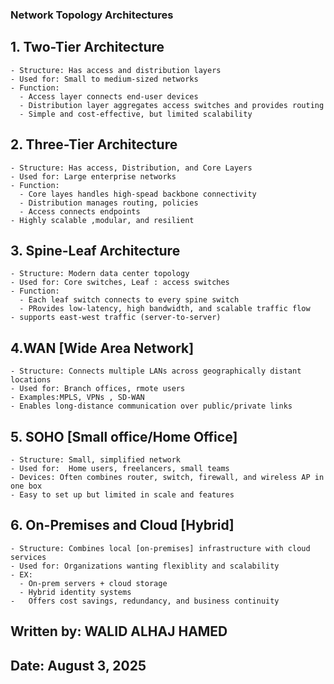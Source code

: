 ### Network Topology Architectures ###

## 1. Two-Tier Architecture 
    - Structure: Has access and distribution layers
    - Used for: Small to medium-sized networks 
    - Function:
      - Access layer connects end-user devices 
      - Distribution layer aggregates access switches and provides routing 
      - Simple and cost-effective, but limited scalability 

## 2. Three-Tier Architecture 
    - Structure: Has access, Distribution, and Core Layers
    - Used for: Large enterprise networks 
    - Function:
      - Core layes handles high-spead backbone connectivity 
      - Distribution manages routing, policies
      - Access connects endpoints 
    - Highly scalable ,modular, and resilient 

## 3. Spine-Leaf Architecture 
    - Structure: Modern data center topology 
    - Used for: Core switches, Leaf : access switches
    - Function:
      - Each leaf switch connects to every spine switch
      - PRovides low-latency, high bandwidth, and scalable traffic flow 
    - supports east-west traffic (server-to-server)

## 4.WAN [Wide Area Network]
    - Structure: Connects multiple LANs across geographically distant locations
    - Used for: Branch offices, rmote users
    - Examples:MPLS, VPNs , SD-WAN
    - Enables long-distance communication over public/private links

## 5. SOHO [Small office/Home Office]
    - Structure: Small, simplified network
    - Used for:  Home users, freelancers, small teams 
    - Devices: Often combines router, switch, firewall, and wireless AP in one box 
    - Easy to set up but limited in scale and features 

## 6. On-Premises and Cloud [Hybrid]
    - Structure: Combines local [on-premises] infrastructure with cloud services
    - Used for: Organizations wanting flexiblity and scalability 
    - EX:
      - On-prem servers + cloud storage
      - Hybrid identity systems
    - 	Offers cost savings, redundancy, and business continuity 
  
 

## Written by: WALID ALHAJ HAMED  
## Date: August 3, 2025 
 